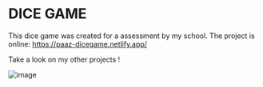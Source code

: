 # DICE GAME

This dice game was created for a assessment by my school.
The project is online: https://paaz-dicegame.netlify.app/

Take a look on my other projects !

![image](https://user-images.githubusercontent.com/58104051/193589681-21fd47ce-6bf2-40af-a380-05806c81b24d.png)

